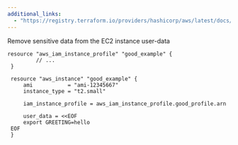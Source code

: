 ```yaml
---
additional_links: 
  - "https://registry.terraform.io/providers/hashicorp/aws/latest/docs/resources/instance#user_data"
---
```


Remove sensitive data from the EC2 instance user-data

```hcl
resource "aws_iam_instance_profile" "good_example" {
		 // ...
 }
 
 resource "aws_instance" "good_example" {
	 ami           = "ami-12345667"
	 instance_type = "t2.small"
 
	 iam_instance_profile = aws_iam_instance_profile.good_profile.arn
 
	 user_data = <<EOF
	 export GREETING=hello
 EOF
 }
```
